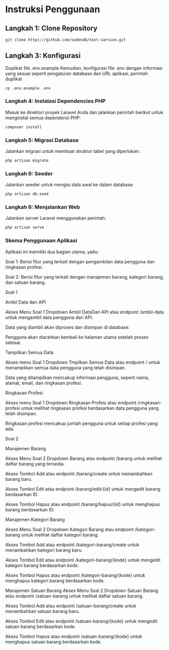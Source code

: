 # Instruksi Penggunaan


## Langkah 1: Clone Repository

```bash
git clone https://github.com/soden46/test-varnion.git
```

## Langkah 3: Konfigurasi
Duplikat file .env.example Kemudian, konfigurasi file .env dengan informasi yang sesuai seperti pengaturan database dan URL aplikasi, perintah duplikat

```bash
cp .env.example .env
```

### Langkah 4: Instalasi Dependencies PHP
Masuk ke direktori proyek Laravel Anda dan jalankan perintah berikut untuk menginstal semua dependensi PHP:

```bash
composer install
```

### Langkah 5: Migrasi Database
Jalankan migrasi untuk membuat struktur tabel yang diperlukan:

```bash
php artisan migrate
```

### Langkah 6: Seeder
Jalankan seeder untuk mengisi data awal ke dalam database:

```bash
php artisan db:seed
```

### Langkah 6: Menjalankan Web
Jalankan server Laravel menggunakan perintah:

```bash
php artisan serve
```

### Skema Penggunaan Aplikasi
Aplikasi ini memiliki dua bagian utama, yaitu:

Soal 1: Berisi fitur yang terkait dengan pengambilan data pengguna dan ringkasan profesi.

Soal 2: Berisi fitur yang terkait dengan manajemen barang, kategori barang, dan satuan barang.

Soal 1

Ambil Data dari API

Akses Menu Soal 1 Dropdown Ambil DataDari API atau endpoint /ambil-data untuk mengambil data pengguna dari API.

Data yang diambil akan diproses dan disimpan di database.

Pengguna akan diarahkan kembali ke halaman utama setelah proses selesai.

Tampilkan Semua Data

Akses menu Soal 1 Dropdown Tmpilkan Semua Data atau endpoint /  untuk menampilkan semua data pengguna yang telah disimpan.

Data yang ditampilkan mencakup informasi pengguna, seperti nama, alamat, email, dan ringkasan profesi.

Ringkasan Profesi

Akses menu Soal 1 Dropdown Ringkasan Profesi atau endpoint /ringkasan-profesi untuk melihat ringkasan profesi berdasarkan data pengguna yang telah disimpan.

Ringkasan profesi mencakup jumlah pengguna untuk setiap profesi yang ada.

Soal 2

Manajemen Barang

Akses Menu Soal 2 Dropdown Barang atau endpoint /barang untuk melihat daftar barang yang tersedia.

Akses Tombol Add atau endpoint /barang/create untuk menambahkan barang baru.

Akses Tombol Edit atau endpoint /barang/edit/{id} untuk mengedit barang berdasarkan ID.

Akses Tombol Hapus atau endpoint /barang/hapus/{id} untuk menghapus barang berdasarkan ID.

Manajemen Kategori Barang

Akses Menu Soal 2 Dropdown Kategori Barang atau endpoint /kategori-barang untuk melihat daftar kategori barang.

Akses Tombol Add atau endpoint /kategori-barang/create untuk menambahkan kategori barang baru.

Akses Tombol Edit atau endpoint /kategori-barang/{kode} untuk mengedit kategori barang berdasarkan kode.

Akses Tombol Hapus atau endpoint /kategori-barang/{kode} untuk menghapus kategori barang berdasarkan kode.

Manajemen Satuan Barang
Akses Menu Soal 2 Dropdown Satuan Barang atau endpoint /satuan-barang untuk melihat daftar satuan barang.

Akses Tombol Add atau endpoint /satuan-barang/create untuk menambahkan satuan barang baru.

Akses Tombol Edit atau endpoint /satuan-barang/{kode} untuk mengedit satuan barang berdasarkan kode.

Akses Tombol Hapus atau endpoint /satuan-barang/{kode} untuk menghapus satuan barang berdasarkan kode.